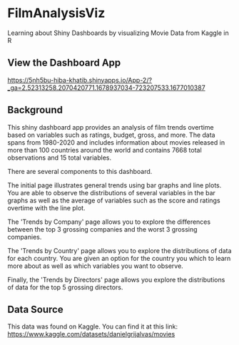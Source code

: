 # FilmAnalysisViz
Learning about Shiny Dashboards by visualizing Movie Data from Kaggle in R

## View the Dashboard App 

https://5nh5bu-hiba-khatib.shinyapps.io/App-2/?_ga=2.52313258.2070420771.1678937034-723207533.1677010387 


## Background

This shiny dashboard app provides an analysis of film trends overtime based on variables such as ratings, budget, gross, and more. The data spans from 1980-2020 and includes information about movies released in more than 100 countries around the world and contains 7668 total observations and 15 total variables. 

There are several components to this dashboard. 

The initial page illustrates general trends using bar graphs and line plots. You are able to observe the distributions of several variables in the bar graphs as well as the average of variables such as the score and ratings overtime with the line plot. 

The 'Trends by Company' page allows you to explore the differences between the top 3 grossing companies and the worst 3 grossing companies. 

The 'Trends by Country' page allows you to explore the distributions of data for each country. You are given an option for the country you which to learn more about as well as which variables you want to observe. 

Finally, the 'Trends by Directors' page allows you explore the distributions of data for the top 5 grossing directors. 


## Data Source 

This data was found on Kaggle. You can find it at this link: https://www.kaggle.com/datasets/danielgrijalvas/movies

